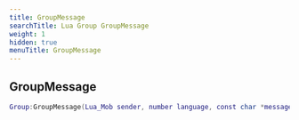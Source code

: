 ```yaml
---
title: GroupMessage
searchTitle: Lua Group GroupMessage
weight: 1
hidden: true
menuTitle: GroupMessage
---
```

## GroupMessage
```lua
Group:GroupMessage(Lua_Mob sender, number language, const char *message); -- void
```